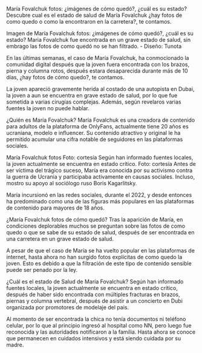 María Fovalchuk fotos: ¿imágenes de cómo quedó?, ¿cuál es su estado?
Descubre cual es el estado de salud de María Fovalchuk ¿hay fotos de como quedo o como la encontraron en la carretera?, te contamos.

Imagen de María Fovalchuk fotos: ¿imágenes de cómo quedó?, ¿cuál es su estado?
Maria Fovalchuk fue encontrada en un grave estado de salud, sin embrago las fotos de como quedó no se han filtrado. - Diseño: Tunota

En las últimas semanas, el caso de María Fovalchuk, ha conmocionado la comunidad digital después que la joven fuera encontrada con los brazos, pierna y columna rotos, después estara desaparecida durante más de 10 días, ¿hay fotos de cómo quedo?, te contamos.

La joven apareció gravemente herida al costado de una autopista en Dubai, la joven a aun se encuentra en grave estado de salud, por lo que fue sometida a varias cirugías complejas. Además, según revelaros varias fuentes la joven no puede hablar.

¿Quién es María Fovalchuk?
María Fovalchuk es una creadora de contenido para adultos de la plataforma de OnlyFans, actualmente tiene 20 años es ucraniana, modelo e influencer. Su contenido atractivo y original le ha permitido acumular una cifra notable de seguidores en las plataformas sociales.


 María Fovalchuk fotos Foto: cortesía
Según han informado fuentes locales, la joven actualmente se encuentra en estado crítico. Foto: cortesía
Antes de ser víctima del trágico suceso, María era conocida por su activismo contra la guerra de Ucrania y participaba activamente en causas sociales. Incluso, mostro su apoyo al sociólogo ruso Boris Kagarlitsky.

María incursionó en las redes sociales, durante el 2022, y desde entonces ha predominado como una de las figuras más populares en las plataformas de contenido para mayores de 18 años.

¿María Fovalchuk fotos de cómo quedó?
Tras la aparición de María, en condiciones deplorables muchos se preguntan sobre las fotos de como quedo o que se sabe de su estado de salud, después de ser encontrada en una carretera en un grave estado de salud.


A pesar de que el caso de María se ha vuelto popular en las plataformas de internet, hasta ahora no han surgido fotos explícitas de como quedo la joven. Esto es debido a que la filtración de este tipo de contenido sensible puede ser penado por la ley.

¿Cuál es el estado de Salud de María Fovalchuk?
Según han informado fuentes locales, la joven actualmente se encuentra en estado crítico, después de haber sido encontrada con múltiples fracturas en brazos, piernas y columna vertebral, después de asistir a un concierto en Dubi organizada por promotores de modelaje del pais.

Al momento de ser encontrada la chica no tenía documentos ni teléfono celular, por lo que al principio ingresó al hospital como NN, pero luego fue reconocida y las autoridades notificaron a la familia. Hasta ahora se conoce que permanecen en cuidados intensivos y está siendo cuidada por su madre.
